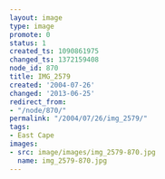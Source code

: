 ```yaml
---
layout: image
type: image
promote: 0
status: 1
created_ts: 1090861975
changed_ts: 1372159408
node_id: 870
title: IMG_2579
created: '2004-07-26'
changed: '2013-06-25'
redirect_from:
- "/node/870/"
permalink: "/2004/07/26/img_2579/"
tags:
- East Cape
images:
- src: image/images/img_2579-870.jpg
  name: img_2579-870.jpg
---
```


